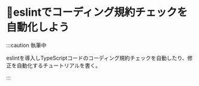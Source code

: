 # 🚧eslintでコーディング規約チェックを自動化しよう

:::caution 執筆中

eslintを導入しTypeScriptコードのコーディング規約チェックを自動したり、修正を自動化するチュートリアルを書く。

:::
